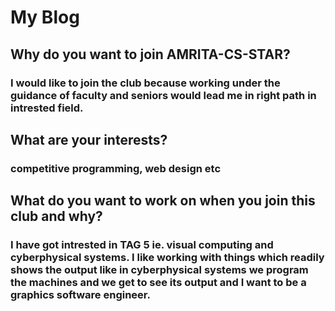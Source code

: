 # My Blog 
## Why do you want to join AMRITA-CS-STAR?
### I would like to join the club because working under the guidance of faculty and seniors would lead me in right path in intrested field. 
## What are your interests?
### competitive programming, web design etc
## What do you want to work on when you join this club and why?
### I have got intrested in TAG 5 ie. visual computing and cyberphysical systems. I like working with things which  readily shows the output like in cyberphysical systems we program the machines and we get to see its output and I want to be a graphics software engineer. 
